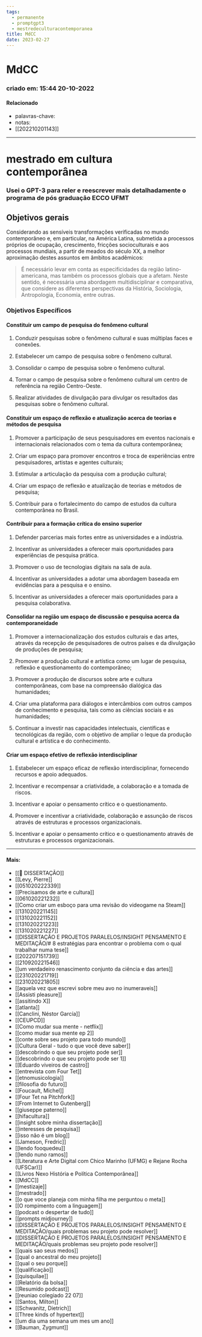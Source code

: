 ```yaml
---
tags:
  - permanente
  - promptgpt3
  - mestredeculturacontemporanea
title: MdCC
date: 2023-02-27
---
```


# MdCC

### criado em: 15:44 20-10-2022

#### Relacionado

- palavras-chave: 
- notas:
- [[202210201143]]
---

# mestrado em cultura contemporânea

### Usei o GPT-3 para reler e reescrever mais detalhadamente o programa de pós graduação ECCO UFMT

## Objetivos gerais

Considerando as sensíveis transformações verificadas no mundo contemporâneo e, em particular, na América Latina, submetida a processos próprios de ocupação, crescimento, fricções socioculturais e aos processos mundiais, a partir de meados do século XX, a melhor aproximação destes assuntos em âmbitos acadêmicos:

>É necessário levar em conta as especificidades da região latino-americana, mas também os processos globais que a afetam. Neste sentido, é necessária uma abordagem multidisciplinar e comparativa, que considere as diferentes perspectivas da História, Sociologia, Antropologia, Economia, entre outras.

### Objetivos Específicos

#### Constituir um campo de pesquisa do fenômeno cultural

1. Conduzir pesquisas sobre o fenômeno cultural e suas múltiplas faces e conexões.

2. Estabelecer um campo de pesquisa sobre o fenômeno cultural.

3. Consolidar o campo de pesquisa sobre o fenômeno cultural.

4. Tornar o campo de pesquisa sobre o fenômeno cultural um centro de referência na região Centro-Oeste.

5. Realizar atividades de divulgação para divulgar os resultados das pesquisas sobre o fenômeno cultural.

#### Constituir um espaço de reflexão e atualização acerca de teorias e métodos de pesquisa

1. Promover a participação de seus pesquisadores em eventos nacionais e internacionais relacionados com o tema da cultura contemporânea;

2. Criar um espaço para promover encontros e troca de experiências entre pesquisadores, artistas e agentes culturais;

3. Estimular a articulação da pesquisa com a produção cultural;

4. Criar um espaço de reflexão e atualização de teorias e métodos de pesquisa;

5. Contribuir para o fortalecimento do campo de estudos da cultura contemporânea no Brasil.

#### Contribuir para a formação crítica do ensino superior

1. Defender parcerias mais fortes entre as universidades e a indústria.

2. Incentivar as universidades a oferecer mais oportunidades para experiências de pesquisa prática.

3. Promover o uso de tecnologias digitais na sala de aula.

4. Incentivar as universidades a adotar uma abordagem baseada em evidências para a pesquisa e o ensino.

5. Incentivar as universidades a oferecer mais oportunidades para a pesquisa colaborativa.

#### Consolidar na região um espaço de discussão e pesquisa acerca da contemporaneidade

1. Promover a internacionalização dos estudos culturais e das artes, através da recepção de pesquisadores de outros países e da divulgação de produções de pesquisa;

2. Promover a produção cultural e artística como um lugar de pesquisa, reflexão e questionamento do contemporâneo;

3. Promover a produção de discursos sobre arte e cultura contemporâneas, com base na compreensão dialógica das humanidades;

4. Criar uma plataforma para diálogos e intercâmbios com outros campos de conhecimento e pesquisa, tais como as ciências sociais e as humanidades;

5. Continuar a investir nas capacidades intelectuais, científicas e tecnológicas da região, com o objetivo de ampliar o leque da produção cultural e artística e do conhecimento.

#### Criar um espaço efetivo de reflexão interdisciplinar

1. Estabelecer um espaço eficaz de reflexão interdisciplinar, fornecendo recursos e apoio adequados.

2. Incentivar e recompensar a criatividade, a colaboração e a tomada de riscos.

3. Incentivar e apoiar o pensamento crítico e o questionamento.

4. Promover e incentivar a criatividade, colaboração e assunção de riscos através de estruturas e processos organizacionais.

5. Incentivar e apoiar o pensamento crítico e o questionamento através de estruturas e processos organizacionais.

---

#### Mais:

- [[📕 DISSERTAÇÃO]]
- [[Levy, Pierre]]
- [[051020222339]]
- [[Precisamos de arte e cultura]]
- [[061020221232]]
- [[Como criar um esboço para uma revisão do videogame na Steam]]
- [[131020221145]]
- [[131020221152]]
- [[131020221223]]
- [[131020221227]]
- [[DISSERTAÇÃO E PROJETOS PARALELOS/INSIGHT PENSAMENTO E MEDITAÇÃO/# 8 estratégias para encontrar o problema com o qual trabalhar numa tese]]
- [[202207151739]]
- [[210920221546]]
- [[um verdadeiro renascimento conjunto da ciência e das artes]]
- [[231020221719]]
- [[231020221805]]
- [[aquela vez que escrevi sobre meu avo no inumeraveis]]
- [[Assisti pleasure]]
- [[assitindo X]]
- [[atlanta]]
- [[Canclini, Néstor García]]
- [[CEUPCD]]
- [[Como mudar sua mente - netflix]]
- [[como mudar sua mente ep 2]]
- [[conte sobre seu projeto para todo mundo]]
- [[Cultura Geral - tudo o que você deve saber]]
- [[descobrindo o que seu projeto pode ser]]
- [[descobrindo o que seu projeto pode ser 1]]
- [[Eduardo viveiros de castro]]
- [[entrevista com Four Tet]]
- [[etnomusicologia]]
- [[filosofia do futuro]]
- [[Foucault, Michel]]
- [[Four Tet na Pitchfork]]
- [[From Internet to Gutenberg]]
- [[giuseppe paterno]]
- [[hifacultura]]
- [[insight sobre minha dissertação]]
- [[interesses de pesquisa]]
- [[isso não é um blog]]
- [[Jameson, Fredric]]
- [[lendo fooquedeu]]
- [[lendo nuno ramos]]
- [[Literatura e Arte Digital com Chico Marinho (UFMG) e Rejane Rocha (UFSCar)]]
- [[Livros Nexo História e Política Contemporânea]]
- [[MdCC]]
- [[mestizaje]]
- [[mestrado]]
- [[o que voce planeja com minha filha me perguntou o meta]]
- [[O rompimento com a linguagem]]
- [[podcast o despertar de tudo]]
- [[prompts midjourney]]
- [[DISSERTAÇÃO E PROJETOS PARALELOS/INSIGHT PENSAMENTO E MEDITAÇÃO/quais problemas seu projeto pode resolver]]
- [[DISSERTAÇÃO E PROJETOS PARALELOS/INSIGHT PENSAMENTO E MEDITAÇÃO/quais problemas seu projeto pode resolver]]
- [[quais sao seus medos]]
- [[qual o ancestral do meu projeto]]
- [[qual o seu porque]]
- [[qualificação]]
- [[quisquilae]]
- [[Relatório da bolsa]]
- [[Resumido podcast]]
- [[reuniao colegiado 22 07]]
- [[Santos, Milton]]
- [[Schwanitz, Dietrich]]
- [[Three kinds of hypertext]]
- [[um dia uma semana um mes um ano]]
- [[Bauman, Zygmunt]]
